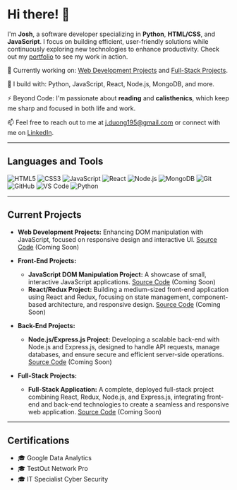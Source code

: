 # Hi there! 👋

I'm **Josh**, a software developer specializing in **Python**, **HTML/CSS**, and **JavaScript**. I focus on building efficient, user-friendly solutions while continuously exploring new technologies to enhance productivity. Check out my [portfolio](https://syntaxpert.netlify.app/) to see my work in action.

🏢 Currently working on: [Web Development Projects](https://github.com/yourusername) and [Full-Stack Projects](https://github.com/yourusername).

🧰 I build with: Python, JavaScript, React, Node.js, MongoDB, and more.

⚡ Beyond Code: I'm passionate about **reading** and **calisthenics**, which keep me sharp and focused in both life and work.

📫 Feel free to reach out to me at [j.duong195@gmail.com](mailto:j.duong195@gmail.com) or connect with me on [LinkedIn](https://www.linkedin.com/in/j-duong-199997321/).



---

## Languages and Tools

![HTML5](https://img.shields.io/badge/HTML5-E34F26?style=for-the-badge&logo=html5&logoColor=white)
![CSS3](https://img.shields.io/badge/CSS3-1572B6?style=for-the-badge&logo=css3&logoColor=white)
![JavaScript](https://img.shields.io/badge/JavaScript-F7DF1E?style=for-the-badge&logo=javascript&logoColor=black)
![React](https://img.shields.io/badge/React-61DAFB?style=for-the-badge&logo=react&logoColor=black)
![Node.js](https://img.shields.io/badge/Node.js-339933?style=for-the-badge&logo=node.js&logoColor=white)
![MongoDB](https://img.shields.io/badge/MongoDB-47A248?style=for-the-badge&logo=mongodb&logoColor=white)
![Git](https://img.shields.io/badge/Git-F05032?style=for-the-badge&logo=git&logoColor=white)
![GitHub](https://img.shields.io/badge/GitHub-181717?style=for-the-badge&logo=github&logoColor=white)
![VS Code](https://img.shields.io/badge/VS%20Code-007ACC?style=for-the-badge&logo=visual-studio-code&logoColor=white)
![Python](https://img.shields.io/badge/Python-3776AB?style=for-the-badge&logo=python&logoColor=white)

---

## Current Projects

- **Web Development Projects:** Enhancing DOM manipulation with JavaScript, focused on responsive design and interactive UI. [Source Code](https://github.com/yourusername) (Coming Soon)

- **Front-End Projects:**
  - **JavaScript DOM Manipulation Project:** A showcase of small, interactive JavaScript applications. [Source Code](https://github.com/yourusername) (Coming Soon)
  - **React/Redux Project:** Building a medium-sized front-end application using React and Redux, focusing on state management, component-based architecture, and responsive design. [Source Code](https://github.com/yourusername) (Coming Soon)

- **Back-End Projects:**
  - **Node.js/Express.js Project:** Developing a scalable back-end with Node.js and Express.js, designed to handle API requests, manage databases, and ensure secure and efficient server-side operations. [Source Code](https://github.com/yourusername) (Coming Soon)

- **Full-Stack Projects:**
  - **Full-Stack Application:** A complete, deployed full-stack project combining React, Redux, Node.js, and Express.js, integrating front-end and back-end technologies to create a seamless and responsive web application. [Source Code](https://github.com/yourusername) (Coming Soon)

---

## Certifications

- 🎓 Google Data Analytics
- 🎓 TestOut Network Pro
- 🎓 IT Specialist Cyber Security
